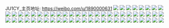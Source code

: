 JU1CY_主页地址: https://weibo.com/u/1890000631 
![](https://wx4.sinaimg.cn/mw2000/70a71ef7ly1h9ga68wcxaj21sc2dskjl.jpg) 
![](https://wx4.sinaimg.cn/mw2000/70a71ef7ly1h9ga69qetsj219g1olwzg.jpg) 
![](https://wx4.sinaimg.cn/mw2000/70a71ef7ly1h9ga6bt0n9j21pj2a3e81.jpg) 
![](https://wx4.sinaimg.cn/mw2000/70a71ef7ly1h9ga6aupmnj21sc2dskjl.jpg) 
![](https://wx4.sinaimg.cn/mw2000/70a71ef7ly1h98a8se1eaj20sg0lbn4u.jpg) 
![](https://wx4.sinaimg.cn/mw2000/70a71ef7ly1h98a8wohczj20wh19hqkz.jpg) 
![](https://wx4.sinaimg.cn/mw2000/70a71ef7ly1h98a97tr8ej20zu1e6e4g.jpg) 
![](https://wx4.sinaimg.cn/mw2000/70a71ef7ly1h8ysnjsfcpj21xs1ajnpd.jpg) 
![](https://wx4.sinaimg.cn/mw2000/70a71ef7ly1h8ysnwtoumj21kw2dckjl.jpg) 
![](https://wx4.sinaimg.cn/mw2000/70a71ef7ly1h8ysnkbamij20zu1hrki5.jpg) 
![](https://wx4.sinaimg.cn/mw2000/70a71ef7ly1h8ysnl9pa2j20zu1hr4ll.jpg) 
![](https://wx4.sinaimg.cn/mw2000/70a71ef7ly1h8ysnmankvj22dc1kw7wi.jpg) 
![](https://wx4.sinaimg.cn/mw2000/70a71ef7ly1h8ysnlmhqwj20zu1c8kbd.jpg) 
![](https://wx4.sinaimg.cn/mw2000/70a71ef7ly1h8ysnklfibj20xp1ekdxa.jpg) 
![](https://wx4.sinaimg.cn/mw2000/70a71ef7ly1h8ysnkz9cgj20zu1hrnet.jpg) 
![](https://wx4.sinaimg.cn/mw2000/70a71ef7ly1h8ysnmroevj20u0190qlr.jpg) 
![](https://wx4.sinaimg.cn/mw2000/70a71ef7ly1h8qpklxas0j21r02c0b29.jpg) 
![](https://wx4.sinaimg.cn/mw2000/70a71ef7ly1h8qpkmdikkj213u1h4tl5.jpg) 
![](https://wx4.sinaimg.cn/mw2000/70a71ef7ly1h8qpkmwvl4j21a61pk7wh.jpg) 
![](https://wx4.sinaimg.cn/mw2000/70a71ef7ly1h8qpklhpodj20dk0i3wij.jpg) 
![](https://wx4.sinaimg.cn/mw2000/70a71ef7ly1h8oammbymkj22by2bykjl.jpg) 
![](https://wx4.sinaimg.cn/mw2000/70a71ef7ly1h7vpc3qdk7j20z70z7169.jpg) 
![](https://wx4.sinaimg.cn/mw2000/70a71ef7ly1h7vpc5buraj227z33yu0z.jpg) 
![](https://wx4.sinaimg.cn/mw2000/70a71ef7ly1h7vpc2sljwj22062t1x6q.jpg) 
![](https://wx4.sinaimg.cn/mw2000/70a71ef7ly1h7vpc6xqvtj22c03401kz.jpg) 
![](https://wx4.sinaimg.cn/mw2000/70a71ef7ly1h7vpcbquaij22372xab2b.jpg) 
![](https://wx4.sinaimg.cn/mw2000/70a71ef7ly1h7vpc1h238j21py2eqqv5.jpg) 
![](https://wx4.sinaimg.cn/mw2000/70a71ef7ly1h7vpcd8u8pj2280340hdu.jpg) 
![](https://wx4.sinaimg.cn/mw2000/70a71ef7ly1h7vpc07xkgj21in24ix6p.jpg) 
![](https://wx4.sinaimg.cn/mw2000/70a71ef7ly1h6pxrvliaej20x81aiaf8.jpg) 
![](https://wx4.sinaimg.cn/mw2000/70a71ef7ly1h6pxruinexj213z0tz17u.jpg) 
![](https://wx4.sinaimg.cn/mw2000/70a71ef7ly1h6pxruzizwj20u90lmn6d.jpg) 
![](https://wx4.sinaimg.cn/mw2000/70a71ef7ly1h6nwdmu2ejj20q10q1434.jpg) 
![](https://wx4.sinaimg.cn/mw2000/70a71ef7ly1h69s7wzi34j2166166dw8.jpg) 
![](https://wx4.sinaimg.cn/mw2000/70a71ef7ly1h69s7x8ww6j21kw1kwadb.jpg) 
![](https://wx4.sinaimg.cn/mw2000/70a71ef7ly1h69s7xufmhj21kw1kw10w.jpg) 
![](https://wx4.sinaimg.cn/mw2000/70a71ef7ly1h69s7y5t6aj21b51b5776.jpg) 
![](https://wx4.sinaimg.cn/mw2000/70a71ef7ly1h69s7yemf8j21bw1bw0ym.jpg) 
![](https://wx4.sinaimg.cn/mw2000/70a71ef7ly1h69s7wqfvwj21ca1ca771.jpg) 
![](https://wx4.sinaimg.cn/mw2000/70a71ef7ly1h62lhy2aidj21p92ds1ac.jpg) 
![](https://wx4.sinaimg.cn/mw2000/70a71ef7ly1h62lhwxkzaj21ru2d347z.jpg) 
![](https://wx4.sinaimg.cn/mw2000/70a71ef7ly1h62lhzellzj21p92dsx6q.jpg) 
![](https://wx4.sinaimg.cn/mw2000/70a71ef7ly1h61yari3z4j21o02yo7te.jpg) 
![](https://wx4.sinaimg.cn/mw2000/70a71ef7ly1h61yatsx18j23402c04qr.jpg) 
![](https://wx4.sinaimg.cn/mw2000/70a71ef7ly1h61yavaoecj22803404qq.jpg) 
![](https://wx4.sinaimg.cn/mw2000/70a71ef7ly1h61yb0ixrxj216u1o07wh.jpg) 
![](https://wx4.sinaimg.cn/mw2000/70a71ef7ly1h61yaz4ix1j21o016w1kx.jpg) 
![](https://wx4.sinaimg.cn/mw2000/70a71ef7ly1h5dpvns7ucj21p92dsqv6.jpg) 
![](https://wx4.sinaimg.cn/mw2000/70a71ef7ly1h5dpvq4xr6j21pa2ds1kz.jpg) 
![](https://wx4.sinaimg.cn/mw2000/70a71ef7ly1h4zl6341lnj22c0340qv7.jpg) 
![](https://wx4.sinaimg.cn/mw2000/70a71ef7ly1h4zl64lrgdj22602w01ky.jpg) 
![](https://wx4.sinaimg.cn/mw2000/70a71ef7ly1h4zldew849j217x1ml4im.jpg) 
![](https://wx4.sinaimg.cn/mw2000/70a71ef7ly1h4i6zo6c8fj20l40tjn46.jpg) 
![](https://wx4.sinaimg.cn/mw2000/70a71ef7ly1h4i70zp58vj20u0140kbi.jpg) 
![](https://wx4.sinaimg.cn/mw2000/70a71ef7ly1h4i6zof9y9j20qm118apc.jpg) 
![](https://wx4.sinaimg.cn/mw2000/70a71ef7ly1h4i6zn3whbj226x32iu10.jpg) 
![](https://wx4.sinaimg.cn/mw2000/70a71ef7ly1h4i6zrxbjwj229935skjq.jpg) 
![](https://wx4.sinaimg.cn/mw2000/70a71ef7ly1h4i6zpw0o2j229a35su10.jpg) 
